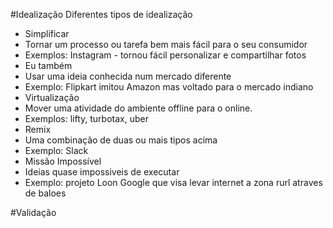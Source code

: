 #Idealização
Diferentes tipos de idealização
- Simplificar
 - Tornar um processo ou tarefa bem mais fácil para o seu consumidor
 - Exemplos: Instagram - tornou fácil personalizar e compartilhar fotos
- Eu também
 - Usar uma ideia conhecida num mercado diferente
 - Exemplo: Flipkart imitou Amazon mas voltado para o mercado indiano
- Virtualização
 - Mover uma atividade do ambiente offline para o online.
 - Exemplos: lifty, turbotax, uber
- Remix
 - Uma combinação de duas ou mais tipos acima
 - Exemplo: Slack
- Missão Impossível
 - Ideias quase impossiveis de executar
 - Exemplo: projeto Loon Google que visa levar internet a zona rurl atraves de baloes

#Validação
